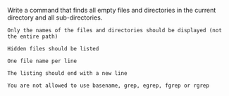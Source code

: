 Write a command that finds all empty files and directories in the current directory and all sub-directories.



    Only the names of the files and directories should be displayed (not the entire path)

    Hidden files should be listed

    One file name per line

    The listing should end with a new line

    You are not allowed to use basename, grep, egrep, fgrep or rgrep


